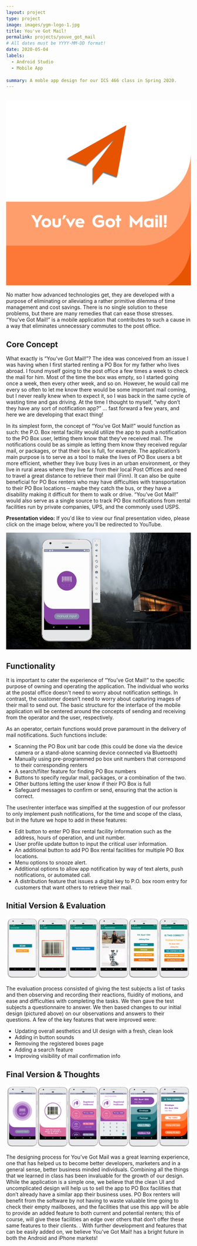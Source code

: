 ```yaml
---
layout: project
type: project
image: images/ygm-logo-1.jpg
title: You've Got Mail!
permalink: projects/youve_got_mail
# All dates must be YYYY-MM-DD format!
date: 2020-05-04
labels:
  - Android Studio
  - Mobile App

summary: A moble app design for our ICS 466 class in Spring 2020.
---
```

<div class="ui divider"></div>
<br>
<img class="ui fluid circular medium centered image" src="../images/ygm-logo-2.jpg">
<br>


No matter how advanced technologies get, they are developed with a purpose of eliminating or alleviating a rather primitive dilemma of time management and cost savings.  There is no single solution to these problems, but there are many remedies that can ease those stresses.  “You’ve Got Mail!” is a mobile application that contributes to such a cause in a way that eliminates unnecessary commutes to the post office.   

<div class="ui divider"></div>

## Core Concept

What exactly is “You’ve Got Mail!”? The idea was conceived from an issue I was having when I first started renting a PO Box for my father who lives abroad.  I found myself going to the post office a few times a week to check the mail for him. Most of the time the box was empty, so I started going once a week, then every other week, and so on. However, he would call me every so often to let me know there would be some important mail coming, but I never really knew when to expect it, so I was back in the same cycle of wasting time and gas driving. At the time I thought to myself, “why don’t they have any sort of notification app?” ... fast forward a few years, and here we are developing that exact thing!

 In its simplest form, the concept of “You’ve Got Mail!” would function as such: the P.O. Box rental facility would utilize the app to push a notification to the PO Box user, letting them know that they’ve received mail. The notifications could be as simple as letting them know they received regular mail, or packages, or that their box is full, for example. The application’s main purpose is to serve as a tool to make the lives of PO Box users a bit more efficient, whether they live busy lives in an urban environment, or they live in rural areas where they live far from their local Post Offices and need to travel a great distance to retrieve their mail (Finn). It can also be quite beneficial for PO Box renters who may have difficulties with transportation to their PO Box locations – maybe they catch the bus, or they have a disability making it difficult for them to walk or drive. “You’ve Got Mail!” would also serve as a single source to track PO Box notifications from rental facilities run by private companies, UPS, and the commonly used USPS. 
 
 **Presentation video:** If you'd like to view our final presentation video, please click on the image below, where you'll be redirected to YouTube. 
 <br/>
 
 [<img class="ui fluid rounded image" src="../images/ygm_main_screen.gif">](https://youtu.be/g9V9sGhEgdI)

<div class="ui divider"></div>

## Functionality

It is important to cater the experience of “You’ve Got Mail!” to the specific purpose of owning and operating the application.  The individual who works at the postal office doesn't need to worry about notification settings.  In contrast, the customer doesn’t need to worry about capturing images of their mail to send out.  The basic structure for the interface of the mobile application will be centered around the concepts of sending and receiving from the operator and the user, respectively.  

As an operator, certain functions would prove paramount in the delivery of mail notifications.  Such functions include:
* Scanning the PO Box unit bar code (this could be done via the device camera or a stand-alone scanning device connected via Bluetooth)
* Manually using pre-programmed po box unit numbers that correspond to their corresponding renters
* A search/filter feature for finding PO Box numbers
* Buttons to specify regular mail, packages, or a combination of the two.
* Other buttons letting the user know if their PO Box is full
* Safeguard messages to confirm or send, ensuring that the action is correct.

The user/renter interface was simplfied at the suggestion of our professor to only implement push notifications, for the time and scope of the class, but in the future we hope to add in these features:
* Edit button to enter PO Box rental facility information such as the address, hours of operation, and unit number.
* User profile update button to input the critical user information.
* An additional button to add PO Box rental facilities for multiple PO Box locations.
* Menu options to snooze alert.
* Additional options to allow app notification by way of text alerts, push notifications, or automated call.
* A distribution feature that issues a digital key to P.O. box room entry for customers that want others to retrieve their mail.

<div class="ui divider"></div>

## Initial Version & Evaluation

<img class="ui fluid rounded image" src="../images/ygm-all-screens-old.jpg">

The evaluation process consisted of giving the test subjects a list of tasks and then observing and recording their reactions, fluidity of motions, and ease and difficulties with completing the tasks. We then gave the test subjects a questionnaire to answer. We then based changes to our initial design (pictured above) on our observations and answers to their questions. A few of the key features that were improved were:
* Updating overall aesthetics and UI design with a fresh, clean look
* Adding in button sounds
* Removing the registered boxes page
* Adding a search feature
* Improving visibility of mail confirmation info

<div class="ui divider"></div>

## Final Version & Thoughts

<img class="ui fluid rounded image" src="../images/ygm-all-screens-new.jpg">

The designing process for You’ve Got Mail was a great learning experience, one that has helped us to become better developers, marketers and in a general sense, better business minded individuals. Combining all the things that we learned in class has been invaluable for the growth of our design. While the application is a simple one, we believe that the clean UI and uncomplicated design will help us to sell the app to PO Box facilities that don’t already have a similar app their business uses. PO Box renters will benefit from the software by not having to waste valuable time going to check their empty mailboxes, and the facilities that use this app will be able to provide an added feature to both current and potential renters; this of course, will give these facilities an edge over others that don’t offer these same features to their clients. . With further development and features that can be easily added on, we believe You’ve Got Mail! has a bright future in both the Android and iPhone markets! 
<br>
<br>



